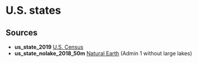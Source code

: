 # U.S. states

## Sources
- **us_state_2019** [U.S. Census](https://www2.census.gov/geo/tiger/TIGER2019/STATE/)
- **us_state_nolake_2018_50m** [Natural Earth](https://www.naturalearthdata.com/downloads/50m-cultural-vectors/) (Admin 1 without large lakes)